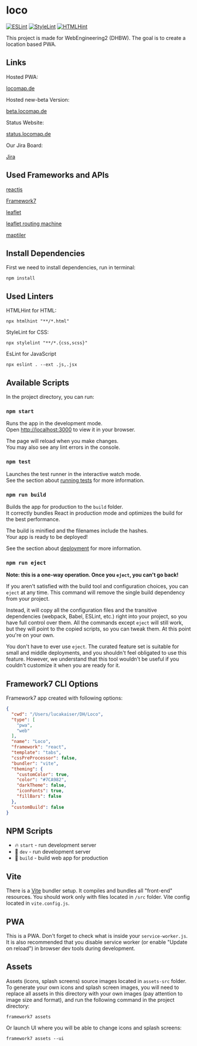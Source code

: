 # loco

[![ESLint](https://github.com/DHBW-Hanger/loco/actions/workflows/eslint.yml/badge.svg)](https://github.com/DHBW-Hanger/loco/actions/workflows/eslint.yml)
[![StyleLint](https://github.com/DHBW-Hanger/loco/actions/workflows/stylelint.yml/badge.svg)](https://github.com/DHBW-Hanger/loco/actions/workflows/stylelint.yml)
[![HTMLHint](https://github.com/DHBW-Hanger/loco/actions/workflows/htmlhint.yml/badge.svg)](https://github.com/DHBW-Hanger/loco/actions/workflows/htmlhint.yml)

This project is made for WebEngineering2 (DHBW).
The goal is to create a location based PWA.

## Links
Hosted PWA:

[locomap.de](https://locomap.de)

Hosted new-beta Version:

[beta.locomap.de](https://beta.locomap.de)

Status Website:

[status.locomap.de](https://status.locomap.de)

Our Jira Board:

[Jira](https://projectxtasks.atlassian.net/jira/software/projects/PD/pages)

## Used Frameworks and APIs

[reactjs](https://reactjs.org/)

[Framework7](https://leafletjs.com/)

[leaflet](https://framework7.io/)

[leaflet routing machine](https://www.liedman.net/leaflet-routing-machine/)

[maptiler](https://www.maptiler.com/)


## Install Dependencies

First we need to install dependencies, run in terminal:
```shell
npm install
```

## Used Linters

HTMLHint for HTML:
```shell
npx htmlhint "**/*.html"
```

StyleLint for CSS:
```shell
npx stylelint "**/*.{css,scss}"
```

EsLint for JavaScript
```shell
npx eslint . --ext .js,.jsx
```

## Available Scripts

In the project directory, you can run:

### `npm start`

Runs the app in the development mode.\
Open [http://localhost:3000](http://localhost:3000) to view it in your browser.

The page will reload when you make changes.\
You may also see any lint errors in the console.

### `npm test`

Launches the test runner in the interactive watch mode.\
See the section about [running tests](https://facebook.github.io/create-react-app/docs/running-tests) for more information.

### `npm run build`

Builds the app for production to the `build` folder.\
It correctly bundles React in production mode and optimizes the build for the best performance.

The build is minified and the filenames include the hashes.\
Your app is ready to be deployed!

See the section about [deployment](https://facebook.github.io/create-react-app/docs/deployment) for more information.

### `npm run eject`

**Note: this is a one-way operation. Once you `eject`, you can't go back!**

If you aren't satisfied with the build tool and configuration choices, you can `eject` at any time. This command will remove the single build dependency from your project.

Instead, it will copy all the configuration files and the transitive dependencies (webpack, Babel, ESLint, etc.) right into your project, so you have full control over them. All the commands except `eject` will still work, but they will point to the copied scripts, so you can tweak them. At this point you're on your own.

You don't have to ever use `eject`. The curated feature set is suitable for small and middle deployments, and you shouldn't feel obligated to use this feature. However, we understand that this tool wouldn't be useful if you couldn't customize it when you are ready for it.

## Framework7 CLI Options

Framework7 app created with following options:

```json
{
  "cwd": "/Users/lucakaiser/DH/Loco",
  "type": [
    "pwa",
    "web"
  ],
  "name": "Loco",
  "framework": "react",
  "template": "tabs",
  "cssPreProcessor": false,
  "bundler": "vite",
  "theming": {
    "customColor": true,
    "color": "#7CA982",
    "darkTheme": false,
    "iconFonts": true,
    "fillBars": false
  },
  "customBuild": false
}
```

## NPM Scripts

* 🔥 `start` - run development server
* 🔧 `dev` - run development server
* 🔧 `build` - build web app for production

## Vite

There is a [Vite](https://vitejs.dev) bundler setup. It compiles and bundles all "front-end" resources. You should work only with files located in `/src` folder. Vite config located in `vite.config.js`.

## PWA

This is a PWA. Don't forget to check what is inside your `service-worker.js`. It is also recommended that you disable service worker (or enable "Update on reload") in browser dev tools during development.
## Assets

Assets (icons, splash screens) source images located in `assets-src` folder. To generate your own icons and splash screen images, you will need to replace all assets in this directory with your own images (pay attention to image size and format), and run the following command in the project directory:

```
framework7 assets
```

Or launch UI where you will be able to change icons and splash screens:

```
framework7 assets --ui
```



